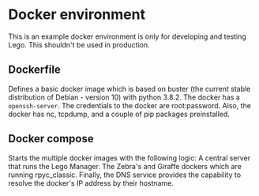 # Docker environment
This is an example docker environment is only for developing and testing Lego.
This shouldn't be used in production.

## Dockerfile
Defines a basic docker image which is based on buster (the current stable distribution of Debian - version 10) with python 3.8.2.
The docker has a `openssh-server`.
The credentials to the docker are root:password.
Also, the docker has nc, tcpdump, and a couple of pip packages preinstalled.

## Docker compose
Starts the multiple docker images with the following logic:
A central server that runs the Lego Manager.
The Zebra's and Giraffe dockers which are running rpyc_classic.
Finally, the DNS service provides the capability to resolve the docker's IP address by their hostname.
